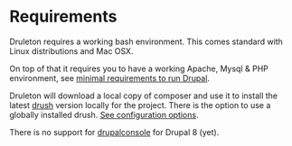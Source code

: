# Requirements
Druleton requires a working bash environment. This comes standard with
Linux distributions and Mac OSX.

On top of that it requires you to have a working Apache, Mysql & PHP
environment, see [minimal requirements to run Drupal][link-drupal-requirements].

Druleton will download a local copy of composer and use it to install the
latest [drush][link-drush] version locally for the project. There is the option
to use a globally installed drush.
[See configuration options][link-config-config].

There is no support for [drupalconsole][link-drupalconsole] for Drupal 8 (yet).



[link-drupal-requirements]: https://www.drupal.org/requirements
[link-drush]: https://github.com/drush-ops/drush
[link-config-config]: config-config.md#drush-version
[link-drupalconsole]: http://drupalconsole.com/
